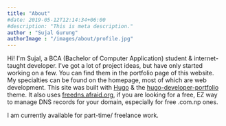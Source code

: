 ```yaml
---
title: "About"
#date: 2019-05-12T12:14:34+06:00
#description: "This is meta description."
author : "Sujal Gurung"
authorImage : "/images/about/profile.jpg"
---
```


Hi! I'm Sujal, a BCA (Bachelor of Computer Application) student & internet-taught developer.
I've got a lot of project ideas, but have only started working on a few. 
You can find them in the portfolio page of this website. My specialties can be 
found on the homepage, most of which are web development. 
This site was built with [Hugo](https://gohugo.io/) & the 
[hugo-developer-portfolio](https://github.com/samrobbins85/hugo-developer-portfolio/) theme. It also uses [freedns.afraid.org](freedns.afraid.org), if you are looking for a free, EZ way to manage DNS records for your domain, especially for free .com.np ones.   

<!-- TODO: use 88x31 button for freedns when I get around to the website rewrite -->
I am currently available for part-time/ freelance work. 
